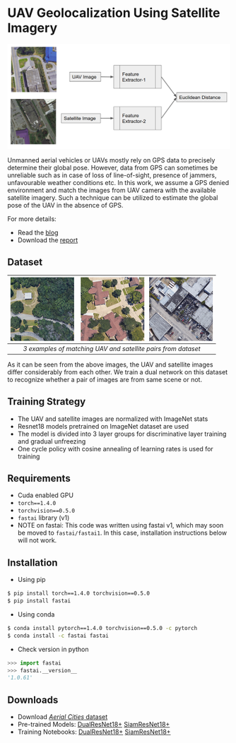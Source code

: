 # UAV Geolocalization Using Satellite Imagery

![network](assets/dual-arch.png)

Unmanned aerial vehicles or UAVs mostly rely on GPS data to precisely determine their global pose. However, data from GPS can sometimes be unreliable such as in case of loss of line-of-sight, presence of jammers, unfavourable weather conditions etc. In this work, we assume a GPS denied environment and match the images from UAV camera with the available satellite imagery. Such a technique can be utilized to estimate the global pose of the UAV in the absence of GPS. 

For more details:
* Read the [blog](https://abhinavtripathi95.github.io/lets-talk/technical/2020/08/03/uav-geolocalization.html)
* Download the [report](https://github.com/abhinavtripathi95/geolocalization/raw/master/assets/thesis.pdf)

## Dataset
| ![pair1](assets/pair1.gif) &nbsp;&nbsp; ![pair2](assets/pair2.gif) &nbsp;&nbsp;![pair3](assets/pair3.gif) |
|:--:| 
| *3 examples of matching UAV and satellite pairs from dataset* |
As it can be seen from the above images, the UAV and satellite images 
differ considerably from each other. We train a dual network on this 
dataset to recognize whether a pair of images are from same scene or not.

## Training Strategy
* The UAV and satellite images are normalized with ImageNet stats
* Resnet18 models pretrained on ImageNet dataset are used 
* The model is divided into 3 layer groups for discriminative layer training
and gradual unfreezing
* One cycle policy with cosine annealing of learning rates is used for training

## Requirements
* Cuda enabled GPU
* `torch==1.4.0`
* `torchvision==0.5.0`
* `fastai` library (v1)
* NOTE on fastai: This code was written using fastai v1, which may soon be moved to `fastai/fastai1`. In this case, installation instructions below will not work. 

## Installation

* Using pip
```bash
$ pip install torch==1.4.0 torchvision==0.5.0
$ pip install fastai
```
* Using conda
```bash
$ conda install pytorch==1.4.0 torchvision==0.5.0 -c pytorch
$ conda install -c fastai fastai 
```
* Check version in python
```python
>>> import fastai
>>> fastai.__version__
'1.0.61'
```

## Downloads
* Download [*Aerial Cities* dataset](https://uofi.app.box.com/s/4jfvpmxwiob0hcg25z4lgd5qgnk0q8nb)
* Pre-trained Models: [DualResNet18+](https://github.com/abhinavtripathi95/geolocalization/raw/master/models/R00_allcities_export) [SiamResNet18+](https://github.com/abhinavtripathi95/geolocalization/raw/master/models/R00b_allcities_export)
* Training Notebooks: [DualResNet18+](R00_allcities_dualres.ipynb) [SiamResNet18+](R00b_allcities_siamres.ipynb)
